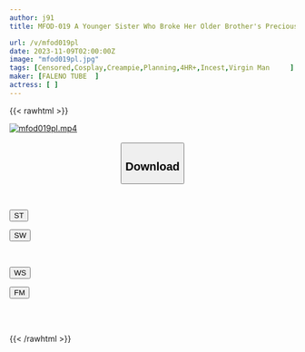 ```yaml
---
author: j91
title: MFOD-019 A Younger Sister Who Broke Her Older Brother's Precious Real Doll. Big Pinch! If This Happens, I Have No Choice But To Pretend To Be A Doll And Survive! ? What Will Be The End? !

url: /v/mfod019pl
date: 2023-11-09T02:00:00Z
image: "mfod019pl.jpg"
tags: [Censored,Cosplay,Creampie,Planning,4HR+,Incest,Virgin Man	 ]
maker: [FALENO TUBE  ]
actress: [ ]
---
```



{{< rawhtml >}}

<div class="video" data-videoid="69QD3B732KUv7k">
    <a href="javascript:;">
        <img src="https://my.j91.asia/v/mfod019pl/mfod019pl.jpg" width="WIDTH" height="HEIGHT" alt="mfod019pl.mp4" loading="lazy">
    </a>
</div>

<script type="text/javascript" src="https://j91.asia/asset/on-demand-st.js"></script>

<br>
  <link rel="stylesheet" href="https://j91.asia/asset/bs5.css">
  
  <center>
  <button class="btn btn-primary" type="button" data-bs-toggle="collapse" data-bs-target=".multi-collapse" aria-expanded="false" aria-controls="multiCollapseExample1 multiCollapseExample2"><h2>Download</h2></button></center>
</p>
<div class="row">
  <div class="col">
    <div class="collapse multi-collapse" id="multiCollapseExample1">
      <div class="card card-body">
	      	      <br>
<div class="buttons">  
<p><a href="https://streamtape.to/v/69QD3B732KUv7k" target="_blank"><button class="btn-hover color-3"><i class="fa fa-download"></i> ST</button></a></p>
<p><a href="https://sfastwish.com/mf1stdthooby" target="_blank"><button class="btn-hover color-2"><i class="fa fa-download"></i> SW</button></a></p></div>
    </div>
  </div>
</div>
  <div class="col">
    <div class="collapse multi-collapse" id="multiCollapseExample2">
      <div class="card card-body">
	      <br>
<div class="buttons">
<p><a href="https://wolfstream.tv/0o73ssmnftvy" target="_blank"><button class="btn-hover color-9"><i class="fa fa-download"></i> WS</button></a></p>
<p><a href="https://filemoon.sx/d/gu8vxrlku983" target="_blank"><button class="btn-hover color-8"><i class="fa fa-download"></i> FM</button></a></p></div>
<br><br>
      </div>
    </div>
  </div>
</div>

{{< /rawhtml >}}
